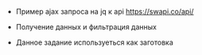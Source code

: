 - Пример ajax запроса на jq к api https://swapi.co/api/

- Получение данных и фильтрация данных

- Данное задание используеться как заготовка 
